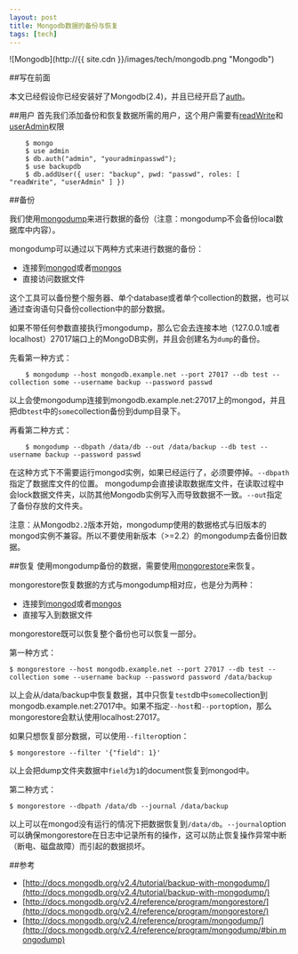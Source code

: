 ```yaml
---
layout: post
title: Mongodb数据的备份与恢复
tags: [tech]
---
```


![Mongodb](http://{{ site.cdn }}/images/tech/mongodb.png "Mongodb")

##写在前面

本文已经假设你已经安装好了Mongodb(2.4)，并且已经开启了[auth](http://docs.mongodb.org/v2.4/reference/configuration-options/#auth)。

##用户
首先我们添加备份和恢复数据所需的用户，这个用户需要有[readWrite](http://docs.mongodb.org/v2.4/reference/user-privileges/#readWrite)和[userAdmin](http://docs.mongodb.org/v2.4/reference/user-privileges/#userAdmin)权限

```
	$ mongo
	$ use admin
	$ db.auth("admin", "youradminpasswd");
	$ use backupdb
	$ db.addUser({ user: "backup", pwd: "passwd", roles: [ "readWrite", "userAdmin" ] })
```

##备份

我们使用[mongodump](http://docs.mongodb.org/v2.4/reference/program/mongodump/#bin.mongodump)来进行数据的备份（注意：mongodump不会备份local数据库中内容）。

mongodump可以通过以下两种方式来进行数据的备份：

* 连接到[mongod](http://docs.mongodb.org/v2.4/reference/program/mongod/#bin.mongod)或者[mongos](http://docs.mongodb.org/v2.4/reference/program/mongos/#bin.mongos)
* 直接访问数据文件

这个工具可以备份整个服务器、单个database或者单个collection的数据，也可以通过查询语句只备份collection中的部分数据。

如果不带任何参数直接执行mongodump，那么它会去连接本地（127.0.0.1或者localhost）27017端口上的MongoDB实例，并且会创建名为```dump```的备份。

先看第一种方式：

```
	$ mongodump --host mongodb.example.net --port 27017 --db test --collection some --username backup --password passwd
```

以上会使mongodump连接到mongodb.example.net:27017上的mongod，并且把db```test```中的```some```collection备份到dump目录下。

再看第二种方式：

```
	$ mongodump --dbpath /data/db --out /data/backup --db test --username backup --password passwd
```

在这种方式下不需要运行mongod实例，如果已经运行了，必须要停掉。`--dbpath`指定了数据库文件的位置。 mongodump会直接读取数据库文件，在读取过程中会lock数据文件夹，以防其他Mongodb实例写入而导致数据不一致。`--out`指定了备份存放的文件夹。

注意：从Mongodb`2.2`版本开始，mongodump使用的数据格式与旧版本的mongod实例不兼容。所以不要使用新版本（>=2.2）的mongodump去备份旧数据。

##恢复
使用mongodump备份的数据，需要使用[mongorestore](http://docs.mongodb.org/v2.4/reference/program/mongorestore/#bin.mongorestore)来恢复。

mongorestore恢复数据的方式与mongodump相对应，也是分为两种：

* 连接到[mongod](http://docs.mongodb.org/v2.4/reference/program/mongod/#bin.mongod)或者[mongos](http://docs.mongodb.org/v2.4/reference/program/mongos/#bin.mongos)
* 直接写入到数据文件

mongorestore既可以恢复整个备份也可以恢复一部分。

第一种方式：

	$ mongorestore --host mongodb.example.net --port 27017 --db test --collection some --username backup --password password /data/backup

以上会从/data/backup中恢复数据，其中只恢复```test```db中```some```collection到mongodb.example.net:27017中。如果不指定```--host```和```--port```option，那么mongorestore会默认使用localhost:27017。

如果只想恢复部分数据，可以使用```--filter```option：

	$ mongorestore --filter '{"field": 1}'

以上会把dump文件夹数据中```field```为```1```的document恢复到mongod中。

第二种方式：

	$ mongorestore --dbpath /data/db --journal /data/backup

以上可以在mongod没有运行的情况下把数据恢复到```/data/db```。```--journal```option可以确保mongorestore在日志中记录所有的操作，这可以防止恢复操作异常中断（断电、磁盘故障）而引起的数据损坏。

##参考
* [http://docs.mongodb.org/v2.4/tutorial/backup-with-mongodump/](http://docs.mongodb.org/v2.4/tutorial/backup-with-mongodump/)
* [http://docs.mongodb.org/v2.4/reference/program/mongorestore/](http://docs.mongodb.org/v2.4/reference/program/mongorestore/)
* [http://docs.mongodb.org/v2.4/reference/program/mongodump/](http://docs.mongodb.org/v2.4/reference/program/mongodump/#bin.mongodump)
